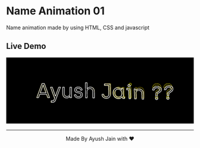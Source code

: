# Name Animation 01
Name animation made by using HTML, CSS and javascript
## Live Demo
<img src="Screenshot 2023-06-09 101956.png">
<hr>
<p align="center">
  Made By Ayush Jain with ❤️
  </p>
  
